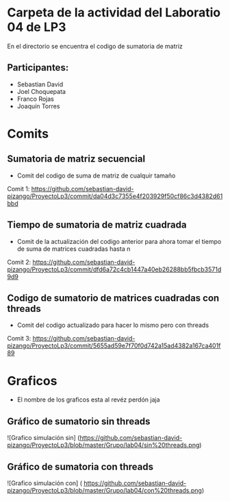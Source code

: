 # Carpeta de la actividad del Laboratio 04 de LP3

En el directorio se encuentra el codigo de sumatoria de matriz

## Participantes:
- Sebastian David
- Joel Choquepata
- Franco Rojas
- Joaquín Torres

# Comits

## Sumatoria de matriz secuencial

- Comit del codigo de suma de matriz de cualquir tamaño

Comit 1: https://github.com/sebastian-david-pizango/ProyectoLp3/commit/da04d3c7355e4f203929f50cf86c3d4382d61bbd

## Tiempo de sumatoria de matriz cuadrada

- Comit de la actualización del codigo anterior para ahora tomar el tiempo de suma de matrices cuadradas hasta n

Comit 2: https://github.com/sebastian-david-pizango/ProyectoLp3/commit/dfd6a72c4cb1447a40eb26288bb5fbcb3571d9d9

## Codigo de sumatorio de matrices cuadradas con threads

- Comit del codigo actualizado para hacer lo mismo pero con threads

Comit 3: https://github.com/sebastian-david-pizango/ProyectoLp3/commit/5655ad59e7f70f0d742a15ad4382a167ca401f89

# Graficos

- El nombre de los graficos esta al revéz perdón jaja

## Gráfico de sumatorio sin threads

![Grafico simulación sin] (https://github.com/sebastian-david-pizango/ProyectoLp3/blob/master/Grupo/lab04/sin%20threads.png)

## Gráfico de sumatoria con threads 

![Grafico simulación con] ( https://github.com/sebastian-david-pizango/ProyectoLp3/blob/master/Grupo/lab04/con%20threads.png)
